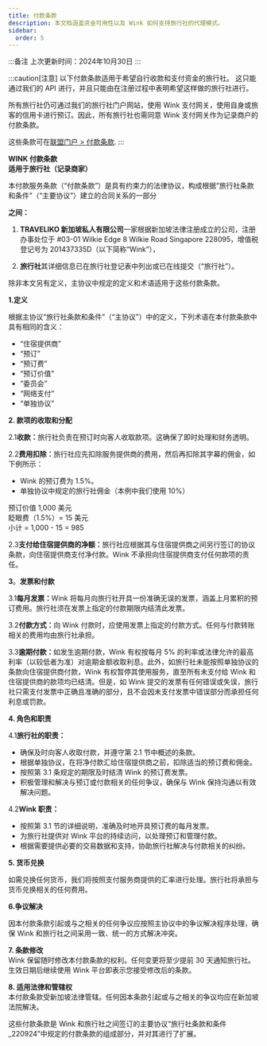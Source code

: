 ```yaml
---
title: 付款条款
description: 本文档涵盖资金可用性以及 Wink 如何支持旅行社的代理模式。
sidebar:
  order: 5
---
```

:::备注
上次更新时间：2024年10月30日
:::

:::caution\[注意]
以下付款条款适用于希望自行收款和支付资金的旅行社。
这只能通过我们的 API 进行，并且只能由在注册过程中表明希望这样做的旅行社进行。

所有旅行社仍可通过我们的旅行社门户网站，使用 Wink 支付网关，使用自身或旅客的信用卡进行预订。因此，所有旅行社也需同意 Wink 支付网关作为记录商户的付款条款。

这些条款可在[联盟门户 > 付款条款](/studio/payment-terms).
:::

**WINK 付款条款**\
**适用于旅行社（记录商家）**

本付款服务条款（“付款条款”）是具有约束力的法律协议，构成根据“旅行社条款和条件”（“主要协议”）建立的合同关系的一部分

**之间：**

1. **TRAVELIKO 新加坡私人有限公司**一家根据新加坡法律注册成立的公司，注册办事处位于 #03-01 Wilkie Edge 8 Wilkie Road Singapore 228095，增值税登记号为 201437335D（以下简称“Wink”），

2. **旅行社**其详细信息已在旅行社登记表中列出或已在线提交（“旅行社”）。

除非本文另有定义，主协议中规定的定义和术语适用于这些付款条款。

**1.定义**

根据主协议“旅行社条款和条件”（“主协议”）中的定义，下列术语在本付款条款中具有相同的含义：

* “住宿提供商”
* “预订”
* “预订费”
* “预订价值”
* “委员会”
* “网络支付”
* “单独协议”

**2. 款项的收取和分配**

2.1**收款：**&#x65C5;行社负责在预订时向客人收取款项。这确保了即时处理和财务透明。

2.2**费用扣除：**&#x65C5;行社应先扣除服务提供商的费用，然后再扣除其字幕的佣金，如下例所示：

* Wink 的预订费为 1.5%。
* 单独协议中规定的旅行社佣金（本例中我们使用 10%）

预订价值 1,000 美元\
眨眼费（1.5%）= 15 美元\
小计 = 1,000 - 15 = 985

2.3**支付给住宿提供商的净额：**&#x65C5;行社应根据其与住宿提供商之间另行签订的协议条款，向住宿提供商支付净付款。Wink 不承担向住宿提供商支付任何款项的责任。

**3**。**发票和付款**

3.1**每月发票：**&#x57;ink 将每月向旅行社开具一份准确无误的发票，涵盖上月累积的预订费用。旅行社须在发票上指定的付款期限内结清此发票。

3.2**付款方式：**&#x5411; Wink 付款时，应使用发票上指定的付款方式。任何与付款转账相关的费用均由旅行社承担。

3.3**逾期付款：**&#x5982;发生逾期付款，Wink 有权按每月 5% 的利率或法律允许的最高利率（以较低者为准）对逾期金额收取利息。此外，如旅行社未能按照单独协议的条款向住宿提供商付款，Wink 有权暂停其使用服务，直至所有未支付给 Wink 和住宿提供商的款项均已结清。但是，如 Wink 提交的发票有任何错误或失误，旅行社只需支付发票中正确且准确的部分，且不会因未支付发票中错误部分而承担任何利息或罚款。

**4. 角色和职责**

4.1**旅行社的职责：**

* 确保及时向客人收取付款，并遵守第 2.1 节中概述的条款。
* 根据单独协议，在将净付款汇给住宿提供商之前，扣除适当的预订费和佣金。
* 按照第 3.1 条规定的期限及时结清 Wink 的预订费发票。
* 积极管理和解决与预订或付款相关的任何争议，确保与 Wink 保持沟通以有效解决问题。

4.2**Wink 职责：**

* 按照第 3.1 节的详细说明，准确及时地开具预订费的每月发票。
* 为旅行社提供对 Wink 平台的持续访问，以处理预订和管理付款。
* 根据需要提供必要的交易数据和支持，协助旅行社解决与付款相关的纠纷。

**5. 货币兑换**

如需兑换任何货币，我们将按照支付服务商提供的汇率进行处理。旅行社将承担与货币兑换相关的任何费用。

**6.争议解决**

因本付款条款引起或与之相关的任何争议应按照主协议中的争议解决程序处理，确保 Wink 和旅行社之间采用一致、统一的方式解决冲突。

**7. 条款修改**\
Wink 保留随时修改本付款条款的权利。任何变更将至少提前 30 天通知旅行社。生效日期后继续使用 Wink 平台即表示您接受修改后的条款。

**8. 适用法律和管辖权**\
本付款条款受新加坡法律管辖。任何因本条款引起或与之相关的争议均应在新加坡法院解决。

这些付款条款是 Wink 和旅行社之间签订的主要协议“旅行社条款和条件\_220924”中规定的付款条款的组成部分，并对其进行了扩展。

